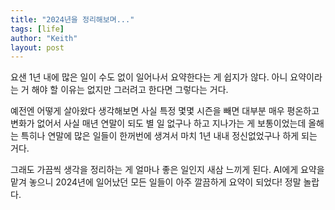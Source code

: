```yaml
---
title: "2024년을 정리해보며..."
tags: [life]
author: "Keith"
layout: post
---
```


요샌 1년 내에 많은 일이 수도 없이 일어나서 요약한다는 게 쉽지가 않다. 아니 요약이라는 거 해야 할 이유는 없지만 그러려고 한다면 그렇다는 거다. 

예전엔 어떻게 살아왔다 생각해보면 사실 특정 몇몇 시즌을 빼면 대부분 매우 평온하고 변화가 없어서 사실 매년 연말이 되도 별 일 없구나 하고 지나가는 게 보통이었는데 
올해는 특히나 연말에 많은 일들이 한꺼번에 생겨서 마치 1년 내내 정신없었구나 하게 되는 거다.

그래도 가끔씩 생각을 정리하는 게 얼마나 좋은 일인지 새삼 느끼게 된다. AI에게 요약을 맡겨 놓으니 2024년에 일어났던 모든 일들이 아주 깔끔하게 요약이 되었다! 정말 놀랍다.